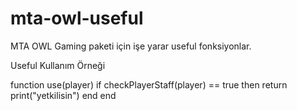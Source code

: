 # mta-owl-useful
MTA OWL Gaming paketi için işe yarar useful fonksiyonlar.

Useful Kullanım Örneği

function use(player)
    if checkPlayerStaff(player) == true then return print("yetkilisin") end
end 
